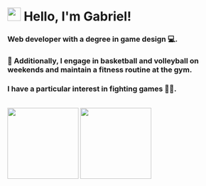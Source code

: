 <h1><img src="https://media.giphy.com/media/hvRJCLFzcasrR4ia7z/giphy.gif" width="30px" height="30px"> Hello, I'm Gabriel!</h1>

<h3>Web developer with a degree in game design 💻.</h3>
<h3>🧙 Additionally, I engage in basketball and volleyball on weekends and maintain a fitness routine at the gym.</h3>
<h3>I have a particular interest in fighting games 👊💥.</h3>

<br>

<div align="left">
  <img height="160em" src="https://github-readme-stats-git-masterrstaa-rickstaa.vercel.app/api?username=GabrielDeFreitas&count_private=true&show_icons=true&theme=dracula&include_all_commits=true"/>
  <img height="160em" src="https://github-readme-stats-git-masterrstaa-rickstaa.vercel.app/api/top-langs/?username=GabrielDeFreitas&layout=compact&langs_count=7&theme=dracula&include_all_commits=true"/>
</div>

